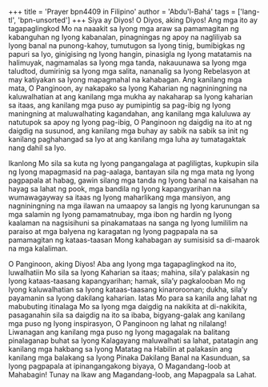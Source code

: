 +++
title = 'Prayer bpn4409 in Filipino'
author = 'Abdu'l-Bahá'
tags = ['lang-tl', 'bpn-unsorted']
+++
Siya ay Diyos! O Diyos, aking Diyos! Ang mga ito ay tagapaglingkod Mo na naaakit sa Iyong mga araw sa pamamagitan ng kabanguhan ng Iyong kabanalan, pinagningas ng apoy na nagliliyab sa Iyong banal na punong-kahoy, tumutugon sa Iyong tinig, bumibigkas ng papuri sa Iyo, ginigising ng Iyong hangin, pinasigla ng Iyong matatamis na halimuyak, nagmamalas sa Iyong mga tanda, nakauunawa sa Iyong mga taludtod, dumirinig sa Iyong mga salita, nananalig sa Iyong Rebelasyon at may katiyakan sa Iyong mapagmahal na kahabagan. Ang kanilang mga mata, O Panginoon, ay nakapako sa Iyong Kaharian ng nagniningning na kaluwalhatian at ang kanilang mga mukha ay nakaharap sa Iyong kaharian sa itaas, ang kanilang mga puso ay pumipintig sa pag-ibig ng Iyong maningning at maluwalhating kagandahan, ang kanilang mga kaluluwa ay natutupok sa apoy ng Iyong pag-ibig, O Panginoon ng daigdig na ito at ng daigdig na susunod, ang kanilang mga buhay ay sabik na sabik sa init ng kanilang paghahangad sa Iyo at ang kanilang mga luha ay tumatagaktak nang dahil sa Iyo.

Ikanlong Mo sila sa kuta ng Iyong pangangalaga at pagliligtas, kupkupin sila ng Iyong mapagmasid na pag-aalaga, bantayan sila ng mga mata ng Iyong pagpapala at habag, gawin silang mga tanda ng Iyong banal na kaisahan na hayag sa lahat ng pook, mga bandila ng Iyong kapangyarihan na wumawagayway sa itaas ng Iyong maharlikang mga mansiyon, ang nagniningning na mga ilawan na umaapoy sa langis ng Iyong karunungan sa mga salamin ng Iyong pamamatnubay, mga ibon ng hardin ng Iyong kaalaman na nagsisihuni sa pinakamataas na sanga ng Iyong lumililim na paraiso at mga balyena ng karagatan ng Iyong pagpapala na sa pamamagitan ng kataas-taasan Mong kahabagan ay sumisisid sa di-maarok na mga kalaliman.

O Panginoon, aking Diyos! Aba ang Iyong mga tagapaglingkod na ito, luwalhatiin Mo sila sa Iyong Kaharian sa itaas; mahina, sila’y palakasin ng Iyong kataas-taasang kapangyarihan; hamak, sila’y pagkalooban Mo ng Iyong kaluwalhatian sa Iyong kataas-taasang kinaroroonan; dukha, sila’y payamanin sa Iyong dakilang kaharian. Iatas Mo para sa kanila ang lahat ng mabubuting itinalaga Mo sa Iyong mga daigdig na nakikita at di-nakikita, pasaganahin sila sa daigdig na ito sa ibaba, bigyang-galak ang kanilang mga puso ng Iyong inspirasyon, O Panginoon ng lahat ng nilalang! Liwanagan ang kanilang mga puso ng Iyong magagalak na balitang pinalaganap buhat sa Iyong Kalagayang maluwalhati sa lahat, patatagin ang kanilang mga hakbang sa Iyong Matatag na Habilin at palakasin ang kanilang mga balakang sa Iyong Pinaka Dakilang Banal na Kasunduan, sa Iyong pagpapala at ipinangangakong biyaya, O Magandang-loob at Mahabagin! Tunay na Ikaw ang Magandang-loob, ang Mapagpala sa Lahat.
